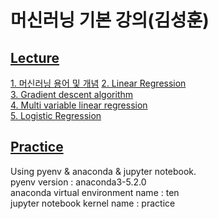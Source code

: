 # 머신러닝 기본 강의(김성훈)    


## [Lecture](https://github.com/stellakang/deeplearning-study/blob/master/online-lecture/sungkim/lecture)  

[1. 머신러닝 용어 및 개념](https://github.com/stellakang/deeplearning-study/blob/master/online-lecture/sungkim/lecture/lec1.md)
[2. Linear Regression](https://github.com/stellakang/deeplearning-study/blob/master/online-lecture/sungkim/lecture/lec2.md)  
[3. Gradient descent algorithm](https://github.com/stellakang/deeplearning-study/blob/master/online-lecture/sungkim/lecture/lec3.md)  
[4. Multi variable linear regression](https://github.com/stellakang/deeplearning-study/blob/master/online-lecture/sungkim/lecture/lec4.md)  
[5. Logistic Regression](https://github.com/stellakang/deeplearning-study/blob/master/online-lecture/sungkim/lecture/lec5.md)
## [Practice](https://github.com/stellakang/deeplearning-study/blob/master/online-lecture/sungkim/practice)  

Using pyenv & anaconda & jupyter notebook.  
pyenv version : anaconda3-5.2.0  
anaconda virtual environment name : ten  
jupyter notebook kernel name : practice  
